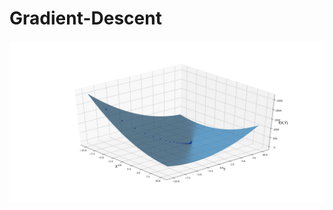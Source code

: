 # Gradient-Descent
![alt text](https://github.com/booki96/Gradient-Descent/blob/master/vanilla.png)
